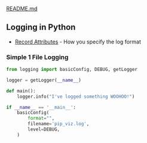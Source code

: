  [README.md](README.md)

## Logging in Python

* [Record Attributes](https://docs.python.org/3.8/library/logging.html#logrecord-attributes) - 
How you specify the log format

### Simple 1 File Logging

```python
from logging import basicConfig, DEBUG, getLogger

logger = getLogger(__name__)

def main():
    logger.info("I've logged something WOOHOO!")

if __name__ == '__main__':
    basicConfig(
        format="",
        filename='pip_viz.log',
        level=DEBUG,
    )
```